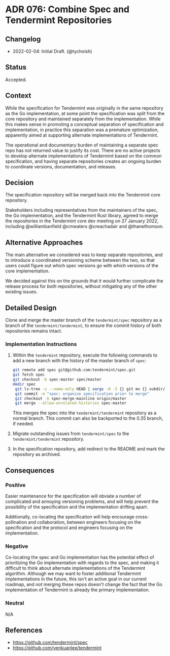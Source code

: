 # ADR 076: Combine Spec and Tendermint Repositories 

## Changelog

- 2022-02-04: Initial Draft. (@tychoish)

## Status

Accepted.

## Context

While the specification for Tendermint was originally in the same
repository as the Go implementation, at some point the specification
was split from the core repository and maintained separately from the
implementation. While this makes sense in promoting a conceptual
separation of specification and implementation, in practice this
separation was a premature optimization, apparently aimed at supporting
alternate implementations of Tendermint. 

The operational and documentary burden of maintaining a separate
spec repo has not returned value to justify its cost. There are no active
projects to develop alternate implementations of Tendermint based on the
common specification, and having separate repositories creates an ongoing
burden to coordinate versions, documentation, and releases.

## Decision

The specification repository will be merged back into the Tendermint
core repository.

Stakeholders including representatives from the maintainers of the
spec, the Go implementation, and the Tendermint Rust library, agreed
to merge the repositories in the Tendermint core dev meeting on 27
January 2022, including @williambanfield @cmwaters @creachadair and
@thanethomson.

## Alternative Approaches

The main alternative we considered was to keep separate repositories,
and to introduce a coordinated versioning scheme between the two, so
that users could figure out which spec versions go with which versions
of the core implementation.

We decided against this on the grounds that it would further complicate
the release process for _both_ repositories, without mitigating any of
the other existing issues.

## Detailed Design

Clone and merge the master branch of the `tendermint/spec` repository
as a branch of the `tendermint/tendermint`, to ensure the commit history
of both repositories remains intact.

### Implementation Instructions

1. Within the `tendermint` repository, execute the following commands 
   to add a new branch with the history of the master branch of `spec`:

   ```bash
   git remote add spec git@github.com:tendermint/spec.git
   git fetch spec
   git checkout -b spec-master spec/master
   mkdir spec
	git ls-tree -z --name-only HEAD | xargs -0 -I {} git mv {} subdir/
	git commit -m "spec: organize specification prior to merge"
	git checkout -b spec-merge-mainline origin/master
	git merge --allow-unrelated-histories spec-master
	```

   This merges the spec into the `tendermint/tendermint` repository as
   a normal branch. This commit can also be backported to the 0.35
   branch, if needed.

2. Migrate outstanding issues from `tendermint/spec` to the
   `tendermint/tendermint` repository.

3. In the specification repository, add redirect to the README and mark
   the repository as archived. 
   

## Consequences

### Positive

Easier maintenance for the specification will obviate a number of
complicated and annoying versioning problems, and will help prevent the
possibility of the specification and the implementation drifting apart.

Additionally, co-locating the specification will help encourage
cross-pollination and collaboration, between engineers focusing on the
specification and the protocol and engineers focusing on the implementation.

### Negative

Co-locating the spec and Go implementation has the potential effect of
prioritizing the Go implementation with regards to the spec, and
making it difficult to think about alternate implementations of the
Tendermint algorithm. Although we may want to foster additional
Tendermint implementations in the future, this isn't an active goal
in our current roadmap, and *not* merging these repos doesn't
change the fact that the Go implementation of Tendermint is already the
primary implementation.

### Neutral

N/A

## References

- https://github.com/tendermint/spec
- https://github.com/yenkuanlee/tendermint
